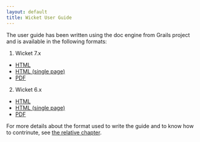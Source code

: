 ```yaml
---
layout: default
title: Wicket User Guide 
---
```


The user guide has been written using the doc engine from Grails project and is available in the following formats:

1.  Wicket 7.x 
* [HTML](http://ci.apache.org/projects/wicket/guide/7.x/)
* [HTML (single page)](http://ci.apache.org/projects/wicket/guide/7.x/guide/single.html)
* [PDF](http://ci.apache.org/projects/wicket/guide/7.x/guide/single.pdf)

2.  Wicket 6.x 
* [HTML](http://ci.apache.org/projects/wicket/guide/6.x/)
* [HTML (single page)](http://ci.apache.org/projects/wicket/guide/6.x/guide/single.html)
* [PDF](http://ci.apache.org/projects/wicket/guide/6.x/guide/single.pdf)


For more details about the format used to write the guide and to know how to contrinute, see [the relative chapter](http://ci.apache.org/projects/wicket/guide/6.x/guide/contributing.html).
